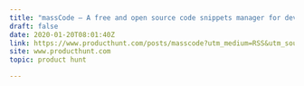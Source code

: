 ```yaml
---
title: "massCode — A free and open source code snippets manager for developers."
draft: false
date: 2020-01-20T08:01:40Z
link: https://www.producthunt.com/posts/masscode?utm_medium=RSS&utm_source=hune
site: www.producthunt.com
topic: product hunt  

---
```


